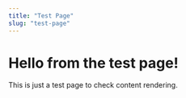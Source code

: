 ```yaml
---
title: "Test Page"
slug: "test-page"
---
```

# Hello from the test page!
This is just a test page to check content rendering.
